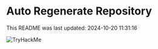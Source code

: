 # Auto Regenerate Repository

This README was last updated: 2024-10-20 11:31:16

 ![TryHackMe](https://tryhackme.com/badge/533634)